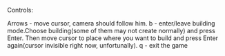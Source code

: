 Controls:

  Arrows - move cursor, camera should follow him.
  b - enter/leave building mode.Choose building(some of them may not create normally) and press Enter. 
  Then move cursor to place where you want to build and press Enter again(cursor invisible right now, unfortunally).
  q - exit the game
